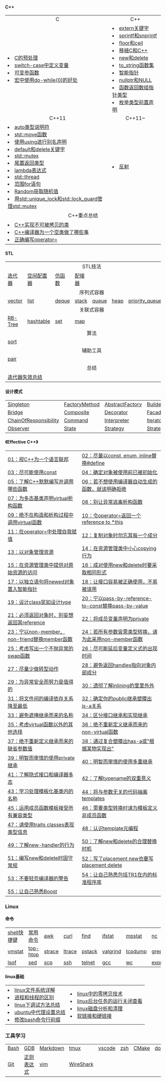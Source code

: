 #### C++

<table>

<tr>
  <td align="center">C</td>
  <td align="center">C++</td>
</tr>

<tr>
  <td>
    <li><a href="content/cpp_base/c/C的预处理.md">C的预处理</a></li>
    <li><a href="content/cpp_base/c/C语言switch-case语句中定义变量问题.md">switch-case中定义变量</a></li>
    <li><a href="content/cpp_base/c/可变参函数.md">可变参函数</a></li>
    <li><a href="content/cpp_base/c/宏中使用do-while0语句的好处.md">宏中使用do-while(0)的好处</a></li>
  </td>
  <td>
    <li><a href="content/cpp_base/cpp/extern关键字.md">extern关键字</a></li>
    <li><a href="content/cpp_base/cpp/sprintf和snprintf.md">sprintf和snprintf</a></li>
    <li><a href="content/cpp_base/cpp/向上取整floor和向下取整ceil.md">floor和ceil</a></li>
    <li><a href="content/cpp_base/cpp/移植c和c++.md">移植C和C++</a></li>
    <li><a href="content/cpp_base/cpp/new和delete.md">new和delete</a></li>
    <li><a href="content/cpp_base/cpp/to_string函数集.md">to_string函数集</a></li>
    <li><a href="content/cpp_base/cpp/智能指针.md">智能指针</a></li>
    <li><a href="content/cpp_base/cpp/nullptr和NULL.md">nullptr和NULL</a></li>
    <li><a href="content/cpp_base/cpp/函数返回数组指针类型.md">函数返回数组指针类型</a></li>
    <li><a href="content/cpp_base/cpp/枚举类型前置声明.md">枚举类型前置声明</a></li>
  </td>
</tr>

<tr>
  <td align="center">C++11</td>
  <td align="center">C++11~</td>
</tr>

<tr>
  <td>
    <li><a href="content/cpp_base/cpp11/auto类型说明符.md">auto类型说明符</a></li>
    <li><a href="content/cpp_base/cpp11/std-move函数.md">std::move函数</a></li>
    <li><a href="content/cpp_base/cpp11/使用using进行别名声明.md">使用using进行别名声明</a></li>
    <li><a href="content/cpp_base/cpp11/default和delete关键字.md">default和delete关键字</a></li>
    <li><a href="content/cpp_base/cpp11/std-mutex.md">std::mutex</a></li>
    <li><a href="content/cpp_base/cpp11/尾置返回类型.md">尾置返回类型</a></li>
    <li><a href="content/cpp_base/cpp11/lambda表达式.md">lambda表达式</a></li>
    <li><a href="content/cpp_base/cpp11/std-thread.md">std::thread</a></li>
    <li><a href="content/cpp_base/cpp11/范围for语句.md">范围for语句</a></li>
    <li><a href="content/cpp_base/cpp11/Random获取随机值.md">Random获取随机值</a></li>
    <li><a href="content/cpp_base/cpp11/使用std-unique_lock和std-lock_guard管理std-mutex.md">用std::unique_lock和std::lock_guard管理std::mutex</a></li>
  </td>
  <td>
    <li><a href="content/cpp_base/cpp20/反射.md">反射</a></li>
  </td>
</tr>

<tr>
    <td align="center" colspan="2">C++重点总结</td>
</tr>

<tr>
  <td colspan="2">
    <li><a href="content/cpp_summary/C++实现不可被拷贝的类.md">C++实现不可被拷贝的类</a></li>
    <li><a href="content/cpp_summary/C++编译器为一个空类做了哪些事.md">C++编译器为一个空类做了哪些事</a></li>
    <li><a href="content/cpp_summary/正确编写operator_equal.md">正确编写operator=</a></li>
  </td>
</tr>

</table>

#### STL

<table>
<tr>
    <td align="center" colspan="8">STL技法</td>
</tr>
<tr>
    <td><a href="content/stl/迭代器.md">迭代器</td>
    <td><a href="content/stl/空间配置器.md">空间配置器</td>
    <td><a href="content/stl/仿函数.md">仿函数</td>
    <td><a href="content/stl/配接器.md">配接器</td>
    <td colspan="4"></td>
</tr>
<tr>
    <td align="center" colspan="8">序列式容器</td>
</tr>
<tr>
    <td><a href="content/stl/vector.md">vector</td>
    <td><a href="content/stl/list.md">list</td>
    <td><a href="content/stl/deque.md">deque</td>
    <td><a href="content/stl/stack.md">stack</td>
    <td><a href="content/stl/queue.md">queue</td>
    <td><a href="content/stl/heap.md">heap</td>
    <td><a href="content/stl/priority_queue.md">priority_queue</td>
    <td><a href="content/stl/slist.md">slist</td>
</tr>
<tr>
    <td align="center" colspan="8">关联式容器</td>
</tr>
<tr>
    <td><a href="content/stl/RB-Tree.md">RB-Tree</td>
    <td><a href="content/stl/hashtable.md">hashtable</td>
    <td><a href="content/stl/set.md">set</td>
    <td><a href="content/stl/map.md">map</td>
    <td colspan="4"></td>
</tr>
<tr>
    <td align="center" colspan="8">算法</td>
</tr>
<tr>
    <td><a href="content/stl/sort.md">sort</td>
    <td colspan="7"></td>
</tr>
<tr>
    <td align="center" colspan="8">辅助工具</td>
</tr>
<tr>
    <td><a href="content/stl/pair.md">pair</td>
    <td colspan="7"></td>
</tr>
<tr>
    <td align="center" colspan="8">总结</td>
</tr>
<tr>
    <td colspan="2"><a href="content/stl/迭代器失效.md">迭代器失效总结</td>
    <td colspan="6"></td>
</tr>
</table>

#### 设计模式

<table>
<tr>
    <td><a href="content/design_pattern/singleton.md" title="单例模式[创建型模式]">Singleton</a></td>
    <td><a href="content/design_pattern/factory-method.md" title="工厂方法[创建型模式]">FactoryMethod</a></td>
    <td><a href="content/design_pattern/abstract-factory.md" title="抽象工厂[创建型模式]">AbstractFactory</a></td>
    <td><a href="content/design_pattern/builder.md" title="生成器[创建型模式]">Builder</a></td>
    <td><a href="content/design_pattern/prototype.md" title="原型[创建型模式]">Prototype</a></td>
    <td><a href="content/design_pattern/adapter.md" title="适配器[结构型模式]">Adapter</a></td>
</tr>
<tr>
    <td><a href="content/design_pattern/bridge.md" title="桥接[结构型模式]">Bridge</a></td>
    <td><a href="content/design_pattern/composite.md" title="组合[结构型模式]">Composite</a></td>
    <td><a href="content/design_pattern/decorator.md" title="装饰[结构型模式]">Decorator</a></td>
    <td><a href="content/design_pattern/facade.md" title="外观[结构型模式]">Facade</a></td>
    <td><a href="content/design_pattern/fly-weight.md" title="享元[结构型模式]">FlyWeight</a></td>
    <td><a href="content/design_pattern/proxy.md" title="代理[结构型模式]">Proxy</a></td>
</tr>
<tr>
    <td><a href="content/design_pattern/chain-of-responsibility.md" title="责任链[行为模式]">ChainOfResponsibility</a></td>
    <td><a href="content/design_pattern/command.md" title="命令[行为模式]">Command</a></td>
    <td><a href="content/design_pattern/interpreter.md" title="解释器[行为模式]">Interpreter</a></td>
    <td><a href="content/design_pattern/iterpreter.md" title="迭代器[行为模式]">Iterator</a></td>
    <td><a href="content/design_pattern/mediator.md" title="中介者[行为模式]">Mediator</a></td>
    <td><a href="content/design_pattern/memento.md" title="备忘录[行为模式]">Mementor</a></td>
</tr>
<tr>
    <td><a href="content/design_pattern/observer.md" title="观察者[行为模式]">Observer</a></td>
    <td><a href="content/design_pattern/state.md" title="状态[行为模式]">State</a></td>
    <td><a href="content/design_pattern/strategy.md" title="策略[行为模式]">Strategy</a></td>
    <td><a href="content/design_pattern/template-method.md" title="模板方法[行为模式]">Strategy</a></td>
    <td><a href="content/design_pattern/visitor.md" title="访问者[行为模式]">Visitor</a></td>
    <td colspan="1"></td>
</tr>
</table>

#### 《Effective C++》

<table>
<tr>
    <td><a href="content/effective_cpp/01.md" title="视C++为一个语言联邦">01：视C++为一个语言联邦</td>
    <td><a href="content/effective_cpp/02.md" title="尽量以const, enum, inline替换#define">02：尽量以const, enum, inline替换#define</td>
</tr>
<tr>
    <td><a href="content/effective_cpp/03.md" title="尽可能使用const">03：尽可能使用const</td>
    <td><a href="content/effective_cpp/04.md" title="确定对象被使用前已被初始化">04：确定对象被使用前已被初始化</td>
</tr>
<tr>
    <td><a href="content/effective_cpp/05.md" title="">05：了解C++默默编写并调用哪些函数</td>
    <td><a href="content/effective_cpp/06.md" title="">06：若不想使用编译器自动生成的函数，就该明确拒绝</td>
</tr>
<tr>
    <td><a href="content/effective_cpp/07.md" title="">07：为多态基类声明virtual析构函数</td>
    <td><a href="content/effective_cpp/08.md" title="">08：别让异常逃离析构函数</td>
</tr>
<tr>
    <td><a href="content/effective_cpp/09.md" title="">09：绝不在构造和析构过程中调用virtual函数</td>
    <td><a href="content/effective_cpp/10.md" title="">10：令operator=返回一个reference to *this</td>
</tr>
<tr>
    <td><a href="content/effective_cpp/11.md" title="">11：在operator=中处理自我赋值</td>
    <td><a href="content/effective_cpp/12.md" title="">12：复制对象时勿忘其每一个成分</td>
</tr>
<tr>
    <td><a href="content/effective_cpp/13.md" title="">13：以对象管理资源</td>
    <td><a href="content/effective_cpp/14.md" title="">14：在资源管理类中小心copying行为</td>
</tr>
<tr>
    <td><a href="content/effective_cpp/15.md" title="">15：在资源管理类中提供对原始资源的访问</td>
    <td><a href="content/effective_cpp/16.md" title="">16：成对使用new和delete时要采取相同形式</td>
</tr>
<tr>
    <td><a href="content/effective_cpp/17.md" title="">17：以独立语句将newed对象置入智能指针</td>
    <td><a href="content/effective_cpp/18.md" title="">18：让接口容易被正确使用，不易被误用</td>
</tr>
<tr>
    <td><a href="content/effective_cpp/19.md" title="">19：设计class犹如设计type</td>
    <td><a href="content/effective_cpp/20.md" title="">20：宁以pass-by-reference-to-const替换pass-by-value</td>
</tr>
<tr>
    <td><a href="content/effective_cpp/21.md" title="">21：必须返回对象时，别妄想返回其reference</td>
    <td><a href="content/effective_cpp/22.md" title="">22：将成员变量声明为private</td>
</tr>
<tr>
    <td><a href="content/effective_cpp/23.md" title="">23：宁以non-member、non-friend替换member函数</td>
    <td><a href="content/effective_cpp/24.md" title="">24：若所有参数皆需类型转换，请为此采用non-member函数</td>
</tr>
<tr>
    <td><a href="content/effective_cpp/25.md" title="">25：考虑写出一个不抛异常的swap函数</td>
    <td><a href="content/effective_cpp/26.md" title="">26：尽可能延后变量定义式的出现时间</td>
</tr>
<tr>
    <td><a href="content/effective_cpp/27.md" title="">27：尽量少做转型动作</td>
    <td><a href="content/effective_cpp/28.md" title="">28：避免返回handles指向对象内部成分</td>
</tr>
<tr>
    <td><a href="content/effective_cpp/29.md" title="">29：为异常安全而努力是值得的</td>
    <td><a href="content/effective_cpp/30.md" title="">30：透彻了解inlining的里里外外</td>
</tr>
<tr>
    <td><a href="content/effective_cpp/31.md" title="">31：将文件间的编译依存关系降至最低</td>
    <td><a href="content/effective_cpp/32.md" title="">32：确定你的public继承塑膜出is-a关系</td>
</tr>
<tr>
    <td><a href="content/effective_cpp/33.md" title="">33：避免遮掩继承而来的名称</td>
    <td><a href="content/effective_cpp/34.md" title="">34：区分接口继承和实现继承</td>
</tr>
<tr>
    <td><a href="content/effective_cpp/35.md" title="">35：考虑virtual函数以外的其他选择</td>
    <td><a href="content/effective_cpp/36.md" title="">36：绝不重新定义继承而来的non-virtual函数</td>
</tr>
<tr>
    <td><a href="content/effective_cpp/37.md" title="">37：绝不重新定义继承而来的缺省参数值</td>
    <td><a href="content/effective_cpp/38.md" title="">38：通过复合塑膜出has-a或"根据某物实现出"</td>
</tr>
<tr>
    <td><a href="content/effective_cpp/39.md" title="">39：明智而审慎的使用private继承</td>
    <td><a href="content/effective_cpp/40.md" title="">40：明智而审慎的使用多重继承</td>
</tr>
<tr>
    <td><a href="content/effective_cpp/41.md" title="">41：了解隐式接口和编译器多态</td>
    <td><a href="content/effective_cpp/42.md" title="">42：了解typename的双重意义</td>
</tr>
<tr>
    <td><a href="content/effective_cpp/43.md" title="">43：学习处理模板化基类内的名称</td>
    <td><a href="content/effective_cpp/44.md" title="">44：将与参数无关的代码抽离templates</td>
</tr>
<tr>
    <td><a href="content/effective_cpp/45.md" title="">45；运用成员函数模板接受所有兼容类型</td>
    <td><a href="content/effective_cpp/46.md" title="">46：需要类型转换时请为模板定义非成员函数</td>
</tr>
<tr>
    <td><a href="content/effective_cpp/47.md" title="">47：请使用traits classes表现类型信息</td>
    <td><a href="content/effective_cpp/48.md" title="">48：认识template元编程</td>
</tr>
<tr>
    <td><a href="content/effective_cpp/49.md" title="">49：了解new-handler的行为</td>
    <td><a href="content/effective_cpp/50.md" title="">50：了解new和delete的合理替换时机</td>
</tr>
<tr>
    <td><a href="content/effective_cpp/51.md" title="">51：编写new和delete时固守常规</td>
    <td><a href="content/effective_cpp/52.md" title="">52：写了placement new也要写placement delete</td>
</tr>
<tr>
    <td><a href="content/effective_cpp/53.md" title="">53：不要轻忽编译器的警告</td>
    <td><a href="content/effective_cpp/54.md" title="">54：让自己熟悉包括TR1在内的标准程序库</td>
</tr>
<tr>
    <td><a href="content/effective_cpp/55.md" title="">55：让自己熟悉Boost</td>
    <td colspan="1"></td>
</tr>
</table>

### Linux

#### 命令

<table>
<tr>
    <td><a href="content/linux_base/command/shell_keybind.md">shell快捷键</td>
    <td><a href="content/linux_base/command/summary.md">常用命令</td>
    <td><a href="content/linux_base/command/awk.md" title="">awk</td>
    <td><a href="content/linux_base/command/curl.md" title="">curl</td>
    <td><a href="content/linux_base/command/find.md" title="">find</td>
    <td><a href="content/linux_base/command/ifstat.md" title="">ifstat</td>
    <td><a href="content/linux_base/command/mpstat.md" title="">mpstat</td>
    <td><a href="content/linux_base/command/nc.md" title="">nc</td>
    <td><a href="content/linux_base/command/netstat.md" title="">netstat</td>
</tr>
<tr>
    <td><a href="content/linux_base/command/vmstat.md" title="">vmstat</td>
    <td><a href="content/linux_base/command/top-htop.md" title="">top-htop</td>
    <td><a href="content/linux_base/command/strace.md" title="">strace</td>
    <td><a href="content/linux_base/command/ltrace.md" title="">ltrace</td>
    <td><a href="content/linux_base/command/pstack.md" title="">pstack</td>
    <td><a href="content/linux_base/command/valgrind.md" title="">valgrind</td>
    <td><a href="content/linux_base/command/tcpdump.md" title="">tcpdump</td>
    <td><a href="content/linux_base/command/grep.md" title="">grep</td>
    <td><a href="content/linux_base/command/tar.md" title="">tar</td>
</tr>
<tr>
    <td><a href="content/linux_base/command/lsof.md" title="">lsof</td>
    <td><a href="content/linux_base/command/sed.md" title="">sed</td>
    <td><a href="content/linux_base/command/scp.md" title="">scp</td>
    <td><a href="content/linux_base/command/ssh.md" title="">ssh</td>
    <td><a href="content/linux_base/command/telnet.md" title="">telnet</td>
    <td><a href="content/linux_base/command/gcc.md" title="">gcc</td>
    <td><a href="content/linux_base/command/wc.md" title="">wc</td>
    <td><a href="content/linux_base/command/expr.md" title="">expr</td>
    <td colspan="1"></td>
</tr>
</table>

#### linux基础

<table>
<tr>
  <td>
  <li><a href="content/linux_base/linux文件系统详解.md">linux文件系统详解</a></li>
  <li><a href="content/linux_base/进程和线程的区别.md">进程和线程的区别</li>
  <li><a href="content/linux_base/linux下调试方法总结.md">linux下调试方法总结</li>
  <li><a href="content/linux_base/ubuntu中代理设置总结.md">ubuntu中代理设置总结</li>
  <li><a href="content/linux_base/修改bash命令行前缀.md">修改bash命令行前缀</li>
  </td>
  <td>
  <li><a href="content/linux_base/linux中的零拷贝技术.md">linux中的零拷贝技术</a></li>
  <li><a href="content/linux_base/linux后台任务的运行关闭查看.md">linux后台任务的运行关闭查看</a></li>
  <li><a href="content/linux_base/linux磁盘分析和清理.md">linux磁盘分析和清理</li>
  <li><a href="content/linux_base/软链接和硬链接.md">软链接和硬链接</a></li>
  </td>
</tr>
</table>

### 工具学习

<table>
<tr>
  <td><a href="content/tools/bash.md">Bash</td>
  <td><a href="content/tools/gdb.md">GDB</td>
  <td><a href="content/tools/Markdown.md">Markdown</td>
  <td><a href="content/tools/tmux.md">tmux</td>
  <td><a href="content/tools/vscode.md">vscode</td>
  <td><a href="content/tools/zsh.md">zsh</td>
  <td><a href="content/tools/cmake.md">CMake</td>
  <td><a href="content/tools/docker.md">docker</td>
<tr>
</tr>
  <td><a href="content/tools/git.md">Git</td>
  <td><a href="content/tools/regular_expression.md">正则表达式</td>
  <td><a href="content/tools/vim.md">vim</td>
  <td><a href="content/tools/wireshark.md">WireShark</td>
  <td colspan="4"></td>
</tr>
</table>

